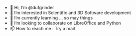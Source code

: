 - 👋 Hi, I’m @dufgrinder
- 👀 I’m interested in Scientific and 3D Software development
- 🌱 I’m currently learning ... so may things
- 💞️ I’m looking to collaborate on LibreOffice and Python
- 📫 How to reach me : Try a mail

<!---
dufgrinder/dufgrinder is a ✨ special ✨ repository because its `README.md` (this file) appears on your GitHub profile.
You can click the Preview link to take a look at your changes.
--->
